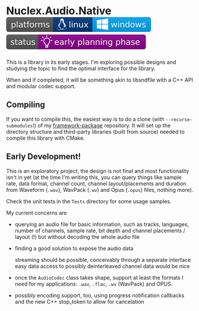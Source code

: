 Nuclex.Audio.Native ![Developed on Linux, should work on Windows](./Documents/images/platforms-linux-windows-badge.svg) ![Brainstorming, studying the problem space, API slowly taking shape](./Documents/images/status-early-planning-badge.svg)
===================

This is a library in its early stages. I'm exploring possible designs and
studying the topic to find the optimal interface for the library.

When and if completed, it will be something akin to libsndfile with
a C++ API and modular codec support.


Compiling
---------

If you want to compile this, the easiest way is to do a clone
(with `--recurse-submodules`!) of my
[framework-package](https://github.com/nuclex-shared-cpp/framework-package)
repository. It will set up the directory structure and third-party libraries
(built from source) needed to compile this library with CMake.


Early Development!
------------------

This is an exploratory project, the design is not final and most functionality
isn't in yet (at the time I'm writing this, you can query things like sample
rate, data format, channel count, channel layout/placements and duration from
Waveform (`.wav`), WavPack (`.wv`) and Opus (`.opus`) files, nothing more).

Check the unit tests in the `Tests` directory for some usage samples.

My current concerns are

* querying an audio file for basic information, such as tracks, languages,
  number of channels, sample rate, bit depth and channel placements / layout
  (!) but without decoding the whole audio file

* finding a good solution to expose the audio data

  streaming should be possible, conceivably through a separate interface
  easy data access to possibly deinterleaved channel data would be nice

* once the `AudioCodec` class takes shape, support at least the formats
  I need for my applications: `.wav`, `.flac`, `.wv` (WavPack) and OPUS.

* possibly encoding support, too, using progress notification callbacks
  and the new C++ stop_token to allow for cancelation

